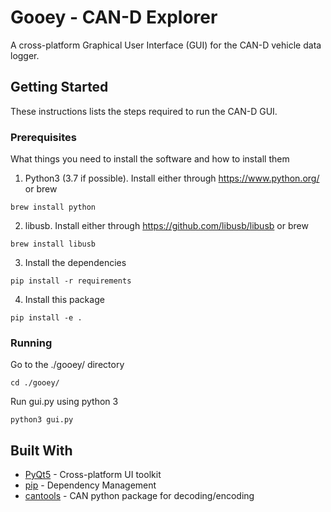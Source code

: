 # Gooey - CAN-D Explorer

A cross-platform Graphical User Interface (GUI) for the CAN-D vehicle data logger.

## Getting Started

These instructions lists the steps required to run the CAN-D GUI.

### Prerequisites

What things you need to install the software and how to install them

1. Python3 (3.7 if possible). Install either through https://www.python.org/ or brew

```
brew install python
```

2. libusb. Install either through https://github.com/libusb/libusb or brew
```
brew install libusb
```

3. Install the dependencies

```
pip install -r requirements
```

4. Install this package

```
pip install -e .
```

### Running

Go to the ./gooey/ directory

```
cd ./gooey/
```

Run gui.py using python 3

```
python3 gui.py
```

## Built With

- [PyQt5](https://pypi.org/project/PyQt5/) - Cross-platform UI toolkit
- [pip](https://pypi.org/project/pip/) - Dependency Management
- [cantools](https://pypi.org/project/cantools/) - CAN python package for decoding/encoding
